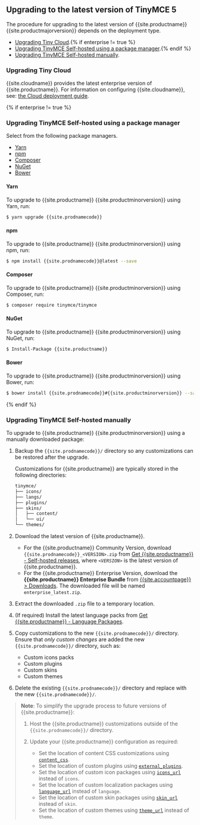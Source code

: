 ## Upgrading to the latest version of TinyMCE 5
The procedure for upgrading to the latest version of {{site.productname}} {{site.productmajorversion}} depends on the deployment type.

* [Upgrading Tiny Cloud](#upgradingtinycloud).{% if enterprise != true %}
* [Upgrading TinyMCE Self-hosted using a package manager](##upgradingtinymceself-hostedusingapackagemanager).{% endif %}
* [Upgrading TinyMCE Self-hosted manually](#upgradingtinymceself-hostedmanually).

### Upgrading Tiny Cloud

{{site.cloudname}} provides the latest enterprise version of {{site.productname}}. For information on configuring {{site.cloudname}}, see: [the Cloud deployment guide]({{site.baseurl}}/cloud-deployment-guide/).

{% if enterprise != true %}

### Upgrading TinyMCE Self-hosted using a package manager
Select from the following package managers.

* [Yarn](#yarn)
* [npm](#npm)
* [Composer](#composer)
* [NuGet](#nuget)
* [Bower](#bower)

#### Yarn
To upgrade to {{site.productname}} {{site.productminorversion}} using Yarn, run:
```sh
$ yarn upgrade {{site.prodnamecode}}
```

#### npm
To upgrade to {{site.productname}} {{site.productminorversion}} using npm, run:
```sh
$ npm install {{site.prodnamecode}}@latest --save
```

#### Composer
To upgrade to {{site.productname}} {{site.productminorversion}} using Composer, run:
```sh
$ composer require tinymce/tinymce
```

#### NuGet
To upgrade to {{site.productname}} {{site.productminorversion}} using NuGet, run:
```sh
$ Install-Package {{site.productname}}
```

#### Bower
To upgrade to {{site.productname}} {{site.productminorversion}} using Bower, run:
```sh
$ bower install {{site.prodnamecode}}#{{site.productminorversion}} --save
```

{% endif %}

### Upgrading TinyMCE Self-hosted manually
To upgrade to {{site.productname}} {{site.productminorversion}} using a manually downloaded package:

1. Backup the `{{site.prodnamecode}}/` directory so any customizations can be restored after the upgrade.

    Customizations for {{site.productname}} are typically stored in the following directories:

    ```sh
    tinymce/
    ├── icons/
    ├── langs/
    ├── plugins/
    ├── skins/
    │   ├── content/
    │   └── ui/
    └── themes/
    ```

1. Download the latest version of {{site.productname}}.

    * For the {{site.productname}} Community Version, download `{{site.prodnamecode}}_<VERSION>.zip` from [Get {{site.productname}} - Self-hosted releases]({{site.gettiny}}/self-hosted/), where _`<VERSION>`_ is the latest version of {{site.productname}}.
    * For the {{site.productname}} Enterprise Version, download the **{{site.productname}} Enterprise Bundle** from [{{site.accountpage}} > Downloads]({{site.accountpageurl}}/downloads/). The downloaded file will be named `enterprise_latest.zip`.

1. Extract the downloaded `.zip` file to a temporary location.
1. (If required) Install the latest language packs from [Get {{site.productname}} - Language Packages]({{site.gettiny}}/language-packages/).
1. Copy customizations to the new `{{site.prodnamecode}}/` directory. Ensure that _only custom changes_ are added the new `{{site.prodnamecode}}/` directory, such as:

    * Custom icons packs
    * Custom plugins
    * Custom skins
    * Custom themes
1. Delete the existing `{{site.prodnamecode}}/` directory and replace with the new `{{site.prodnamecode}}/`.

> **Note**: To simplify the upgrade process to future versions of {{site.productname}}:
>
>1. Host the {{site.productname}} customizations outside of the `{{site.prodnamecode}}/` directory.
>1. Update your {{site.productname}} configuration as required:
>
>    * Set the location of content CSS customizations using [`content_css`]({{site.baseurl}}/configure/content-appearance/#content_css).
>    * Set the location of custom plugins using [`external_plugins`]({{site.baseurl}}/configure/integration-and-setup/#external_plugins).
>    * Set the location of custom icon packages using [`icons_url`]({{site.baseurl}}/configure/editor-appearance/#icons_url) instead of `icons`.
>    * Set the location of custom localization packages using [`language_url`]({{site.baseurl}}/configure/localization/#language_url) instead of `language`.
>    * Set the location of custom skin packages using [`skin_url`]({{site.baseurl}}/configure/editor-appearance/#skin_url) instead of `skin`.
>    * Set the location of custom themes using [`theme_url`]({{site.baseurl}}/configure/editor-appearance/#theme_url) instead of `theme`.